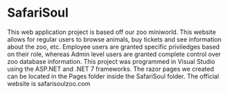# SafariSoul
This web application project is based off our zoo miniworld. This website allows for regular users to browse animals, buy tickets and see information 
about the zoo, etc. Employee users are granted specific priviledges based on their role, whereas Admin level users are
granted complete control over zoo database information. This project was programmed in Visual Studio using the ASP.NET and .NET 7 frameworks. 
The razor pages we created can be located in the Pages folder inside the SafariSoul folder.
The official website is safarisoulzoo.com
